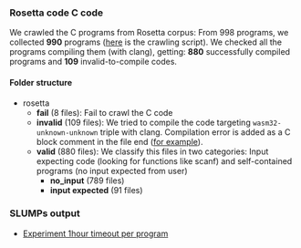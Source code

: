 ### Rosetta code C code

We crawled the C programs from Rosetta corpus: From 998 programs, we collected **990** programs ([here](https://github.com/KTH/slumps/tree/master/src/crawl_rosetta.py) is the crawling script). We checked all the programs compiling them (with clang), getting: **880** successfully compiled programs and **109** invalid-to-compile codes.


#### Folder structure

- rosetta
    - **fail** (8 files): Fail to crawl the C code
    - **invalid** (109 files): We tried to compile the code targeting ```wasm32-unknown-unknown``` triple with clang. Compilation error is added as a C block comment in the file end ([for example](invalid/Bitmap.c)).
    - **valid** (880 files): We classify this files in two categories: Input expecting code (looking for functions like scanf) and self-contained programs (no input expected from user)
        - **no_input** (789 files)
        - **input expected** (91 files)


### SLUMPs output

- [Experiment 1hour timeout per program](Experiment_report1.md)